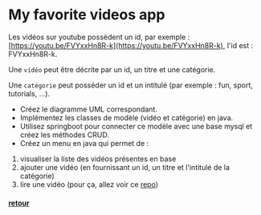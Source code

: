 # My favorite videos app

Les vidéos sur youtube possèdent un id, par exemple : [https://youtu.be/FVYxxHn8R-k](https://youtu.be/FVYxxHn8R-k), l'id est : FVYxxHn8R-k.

Une ```vidéo``` peut être décrite par un id, un titre et une catégorie.

Une ```catégorie``` peut posséder un id et un intitulé (par exemple : fun, sport, tutorials, ...).

- Créez le diagramme UML correspondant.
- Implémentez les classes de modèle (vidéo et catégorie) en java.
- Utilisez springboot pour connecter ce modèle avec une base mysql et créez les méthodes CRUD.
- Créez un menu en java qui permet de :

1) visualiser la liste des vidéos présentes en base   
2) ajouter une vidéo (en fournissant un id, un titre et l'intitulé de la catégorie)   
3) lire une vidéo (pour ça, allez voir ce [repo](https://github.com/jtobelem-simplon/simple-webview))


#### [retour](../README.md)
